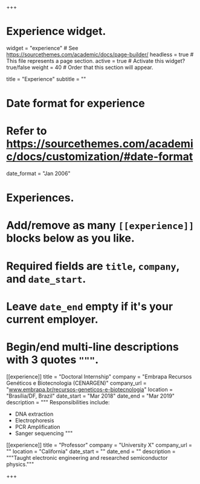 +++
# Experience widget.
widget = "experience"  # See https://sourcethemes.com/academic/docs/page-builder/
headless = true  # This file represents a page section.
active = true  # Activate this widget? true/false
weight = 40  # Order that this section will appear.

title = "Experience"
subtitle = ""

# Date format for experience
#   Refer to https://sourcethemes.com/academic/docs/customization/#date-format
date_format = "Jan 2006"

# Experiences.
#   Add/remove as many `[[experience]]` blocks below as you like.
#   Required fields are `title`, `company`, and `date_start`.
#   Leave `date_end` empty if it's your current employer.
#   Begin/end multi-line descriptions with 3 quotes `"""`.
[[experience]]
  title = "Doctoral Internship"
  company = "Embrapa Recursos Genéticos e Biotecnologia (CENARGEN)"
  company_url = "www.embrapa.br/recursos-geneticos-e-biotecnologia"
  location = "Brasília/DF, Brazil"
  date_start = "Mar 2018"
  date_end = "Mar 2019"
  description = """
  Responsibilities include:
  
  * DNA extraction
  * Electrophoresis
  * PCR Amplification
  * Sanger sequencing
  """

[[experience]]
  title = "Professor"
  company = "University X"
  company_url = ""
  location = "California"
  date_start = ""
  date_end = ""
  description = """Taught electronic engineering and researched semiconductor physics."""

+++
